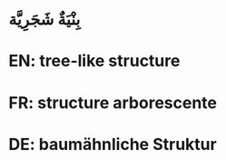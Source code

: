 # بِنْيَةٌ شَجَرِيَّة

# EN: tree-like structure

# FR: structure arborescente

# DE: baumähnliche Struktur
